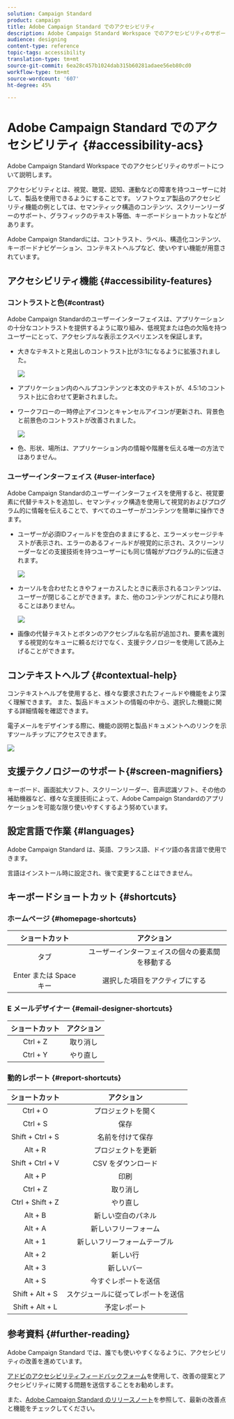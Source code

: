 ```yaml
---
solution: Campaign Standard
product: campaign
title: Adobe Campaign Standard でのアクセシビリティ
description: Adobe Campaign Standard Workspace でのアクセシビリティのサポートについて説明します。
audience: designing
content-type: reference
topic-tags: accessibility
translation-type: tm+mt
source-git-commit: 6ea28c457b1024dab315b60281adaee56eb80cd0
workflow-type: tm+mt
source-wordcount: '607'
ht-degree: 45%

---
```



# Adobe Campaign Standard でのアクセシビリティ {#accessibility-acs}

Adobe Campaign Standard Workspace でのアクセシビリティのサポートについて説明します。

アクセシビリティとは、視覚、聴覚、認知、運動などの障害を持つユーザーに対して、製品を使用できるようにすることです。 ソフトウェア製品のアクセシビリティ機能の例としては、セマンティック構造のコンテンツ、スクリーンリーダーのサポート、グラフィックのテキスト等価、キーボードショートカットなどがあります。

Adobe Campaign Standardには、コントラスト、ラベル、構造化コンテンツ、キーボードナビゲーション、コンテキストヘルプなど、使いやすい機能が用意されています。

## アクセシビリティ機能 {#accessibility-features}

### コントラストと色{#contrast}

Adobe Campaign Standardのユーザーインターフェイスは、アプリケーションの十分なコントラストを提供するように取り組み、低視覚または色の欠陥を持つユーザーにとって、アクセシブルな表示エクスペリエンスを保証します。

* 大きなテキストと見出しのコントラスト比が3:1になるように拡張されました。

   ![](assets/accessibility_2.png)

* アプリケーション内のヘルプコンテンツと本文のテキストが、4.5:1のコントラスト比に合わせて更新されました。

* ワークフローの一時停止アイコンとキャンセルアイコンが更新され、背景色と前景色のコントラストが改善されました。

   ![](assets/accessibility_1.png)

* 色、形状、場所は、アプリケーション内の情報や階層を伝える唯一の方法ではありません。

### ユーザーインターフェイス {#user-interface}

Adobe Campaign Standardのユーザーインターフェイスを使用すると、視覚要素に代替テキストを追加し、セマンティック構造を使用して視覚的およびプログラム的に情報を伝えることで、すべてのユーザーがコンテンツを簡単に操作できます。

* ユーザーが必須IDフィールドを空白のままにすると、エラーメッセージテキストが表示され、エラーのあるフィールドが視覚的に示され、スクリーンリーダーなどの支援技術を持つユーザーにも同じ情報がプログラム的に伝達されます。

   ![](assets/accessibility_3.png)

* カーソルを合わせたときやフォーカスしたときに表示されるコンテンツは、ユーザーが閉じることができます。また、他のコンテンツがこれにより隠れることはありません。

   ![](assets/accessibility_4.png)

* 画像の代替テキストとボタンのアクセシブルな名前が追加され、要素を識別する視覚的なキューに頼るだけでなく、支援テクノロジーを使用して読み上げることができます。

<!--
### Create responsive resize for multiple devices {#resize-devices}

When designing for multiple devices and platforms, it's important to create a seamless experience for screen sizes across mobile and desktop resolutions.

Adobe Campaign Standard allows you to design and test emails and push notifications on different devices such as: iPhone, Android devices, iPad, Android tablet and desktop.

![](assets/accessibility_6.png)
-->

## コンテキストヘルプ {#contextual-help}

コンテキストヘルプを使用すると、様々な要求されたフィールドや機能をより深く理解できます。 また、製品ドキュメントの情報の中から、選択した機能に関する詳細情報を確認できます。

電子メールをデザインする際に、機能の説明と製品ドキュメントへのリンクを示すツールチップにアクセスできます。

![](assets/accessibility_7.png)

## 支援テクノロジーのサポート{#screen-magnifiers}

キーボード、画面拡大ソフト、スクリーンリーダー、音声認識ソフト、その他の補助機器など、様々な支援技術によって、Adobe Campaign Standardのアプリケーションを可能な限り使いやすくするよう努めています。

## 設定言語で作業 {#languages}

Adobe Campaign Standard は、英語、フランス語、ドイツ語の各言語で使用できます。

言語はインストール時に設定され、後で変更することはできません。

## キーボードショートカット {#shortcuts}

### ホームページ {#homepage-shortcuts}

| ショートカット | アクション |
|:-:|:-:|
| タブ | ユーザーインターフェイスの個々の要素間を移動する |
| Enter または Space キー | 選択した項目をアクティブにする |

### E メールデザイナー {#email-designer-shortcuts}

| ショートカット | アクション |
|:-:|:-:|
| Ctrl + Z | 取り消し |
| Ctrl + Y | やり直し |

### 動的レポート {#report-shortcuts}

| ショートカット | アクション |
|:-:|:-:|
| Ctrl + O | プロジェクトを開く |
| Ctrl + S | 保存 |
| Shift + Ctrl + S | 名前を付けて保存 |
| Alt + R | プロジェクトを更新 |
| Shift + Ctrl + V | CSV をダウンロード |
| Alt + P | 印刷 |
| Ctrl + Z | 取り消し |
| Ctrl + Shift + Z | やり直し |
| Alt + B | 新しい空白のパネル |
| Alt + A | 新しいフリーフォーム |
| Alt + 1 | 新しいフリーフォームテーブル |
| Alt + 2 | 新しい行 |
| Alt + 3 | 新しいバー |
| Alt + S | 今すぐレポートを送信 |
| Shift + Alt + S | スケジュールに従ってレポートを送信 |
| Shift + Alt + L | 予定レポート |

## 参考資料 {#further-reading}

Adobe Campaign Standard では、誰でも使いやすくなるように、アクセシビリティの改善を進めています。

[アドビのアクセシビリティフィードバックフォーム](https://www.adobe.com/accessibility/feedback.html)を使用して、改善の提案とアクセシビリティに関する問題を送信することをお勧めします。

また、[Adobe Campaign Standard のリリースノート](https://experienceleague.adobe.com/docs/campaign-standard/using/release-notes/release-notes.html?lang=ja#release-notes)を参照して、最新の改善点と機能をチェックしてください。